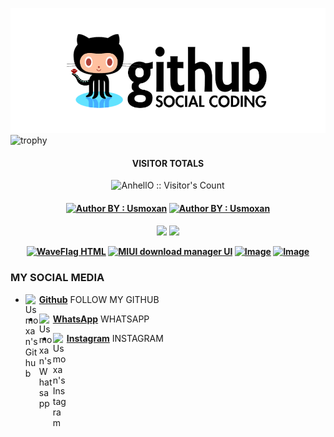 ![template_s](https://github.com/usmoxan/usmoxan/blob/main/mygit.png)
![trophy](https://github-profile-trophy.vercel.app/?username=usmoxan&theme=onedark)
<h4 align="center">VISITOR TOTALS</h4>

<p align="center"><img src="https://profile-counter.glitch.me/{usmoxan}/count.svg" alt="AnhellO :: Visitor's Count" /></p>

<h4 align="center">
<a href="https://instagram.com/Usmoxan"><img title="Author BY : Usmoxan" src="https://img.shields.io/badge/AUTHOR%20BY-Usmoxan-yellow?colorA=%23ff0000&colorB=%23FFFF00&style=for-the-badge"></a> 
<a href="https://github.com"><img title="Author BY : Usmoxan" src="https://img.shields.io/badge/GITHUB%20VISIT-2021~%20SPONSOR-blue?colorA=%23ff0000&colorB=%23FFFF00&style=for-the-badge"></a> 
<h4 align="center">
</a>

<div id="status">
<img src="https://github-readme-stats.vercel.app/api?username=usmoxan">
<img class="animated fadeInDown delay-2s" src="https://github-readme-stats.vercel.app/api/top-langs/?username=usmoxan&layout=compact">
</div>

<a href="https://github.com/Usmoxan/WaveFlag"><img title="WaveFlag HTML" src="https://github-readme-stats.vercel.app/api/pin/?username=Usmoxan&repo=WaveFlag&theme=vision-friendly-dark"></a>
<a href="https://github.com/usmoxan/miui_download_appui"><img title="MIUI download manager UI" src="https://github-readme-stats.vercel.app/api/pin/?username=Usmoxan&repo=miui_download_appui&theme=vision-friendly-dark"></a>
<a href="https://github.com/Usmoxan/firebase_crud"><img title="Image" src="https://github-readme-stats.vercel.app/api/pin/?username=Usmoxan&repo=firebase_crud&theme=vision-friendly-dark"></a>
  <a href="https://github.com/Usmoxan/Rest-API-with-flutter--with-fake-api-"><img title="Image" src="https://github-readme-stats.vercel.app/api/pin/?username=Usmoxan&repo=Rest-API-with-flutter--with-fake-api-&theme=vision-friendly-dark"></a>
<p align="center">



### MY SOCIAL MEDIA
* [<img alt="Usmoxan's Github" align="left" width="22px" src="https://cdn.jsdelivr.net/npm/simple-icons@v3/icons/github.svg" /> <b>Github</b>](https://github.com/Usmoxan) FOLLOW MY GITHUB<br />
* [<img alt="Usmoxan's Whatsapp" align="left" width="22px" src="https://cdn.jsdelivr.net/npm/simple-icons@v3/icons/whatsapp.svg" /> <b>WhatsApp</b>](https://wa.me/998916931533) WHATSAPP<br />


* [<img alt="Usmoxan's Instagram" align="left" width="22px" src="https://cdn.jsdelivr.net/npm/simple-icons@v3/icons/instagram.svg" /> <b>Instagram</b>](https://Instagram.com/usmoxan.me) INSTAGRAM<br />


